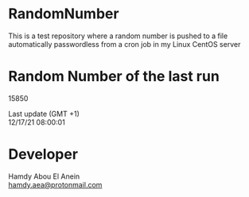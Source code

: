 # RandomNumber    
This is a test repository where a random number is pushed to a file automatically passwordless from a cron job in my Linux CentOS server    
# Random Number of the last run   
15850
      
Last update (GMT +1)    
12/17/21 08:00:01
# Developer    
Hamdy Abou El Anein   
hamdy.aea@protonmail.com
